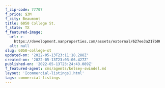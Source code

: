 ```yaml
---
f_zip-code: 77707
f_price: $3M
f_city: Beaumont
title: 6050 College St.
f_state: TX
f_featured-image:
  url: >-
    https://development.nanproperties.com/assets/external/627ee3a217b06f54a959bd1f_6050-college-st-beaumont-tx-001_property-front-entrance-1-highdefinition.jpeg
  alt: null
slug: 6050-college-st
updated-on: '2022-05-13T23:11:18.288Z'
created-on: '2022-05-13T23:03:06.427Z'
published-on: '2022-05-13T23:24:43.089Z'
f_featured-agent: cms/agents/kelsey-swindel.md
layout: '[commercial-listings].html'
tags: commercial-listings
---
```



